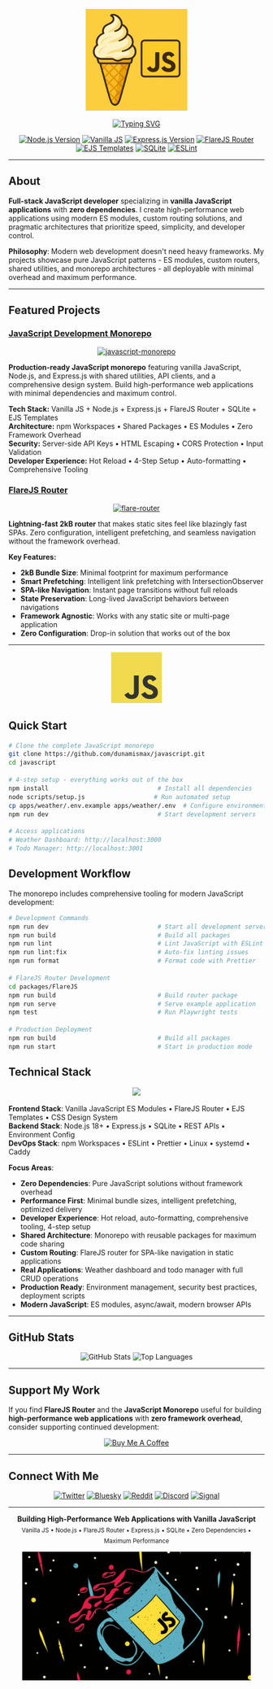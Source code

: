 <p align="center">
  <img src="https://github.com/dunamismax/images/blob/main/Vanilla-JS-Logo.png" alt="JavaScript Developer Logo" width="200" />
</p>

<p align="center">
  <a href="https://github.com/dunamismax">
    <img src="https://readme-typing-svg.demolab.com/?font=Fira+Code&size=24&pause=1000&color=F7DF1E&center=true&vCenter=true&width=1000&lines=Vanilla+JavaScript+%2B+Node.js+Developer;Modern+ES+Modules+%2B+Zero+Dependencies;FlareJS+Router+%2B+SPA+Navigation;Express.js+%2B+SQLite+Backend;EJS+Templates+%2B+Server-Side+Rendering;CSS+Design+System+%2B+Dark+Themes;npm+Workspaces+%2B+Monorepo;ESLint+%2B+Prettier+%2B+Quality;Weather+Dashboard+%2B+Todo+Apps;Secure+API+Key+Management;Production+Deployment+Ready;Zero+Framework+Overhead;Maximum+Performance+Control;Self-Hosted+%2B+Linux+Deploy;4-Step+Development+Setup" alt="Typing SVG" />
  </a>
</p>

<p align="center">
  <a href="https://nodejs.org/"><img src="https://img.shields.io/badge/Node.js-18+-339933.svg?logo=node.js" alt="Node.js Version"></a>
  <a href="https://developer.mozilla.org/en-US/docs/Web/JavaScript"><img src="https://img.shields.io/badge/Vanilla_JS-ES2020+-F7DF1E.svg?logo=javascript" alt="Vanilla JS"></a>
  <a href="https://expressjs.com/"><img src="https://img.shields.io/badge/Express.js-4.18+-000000.svg?logo=express" alt="Express.js Version"></a>
  <a href="https://github.com/dunamismax/FlareJS"><img src="https://img.shields.io/badge/FlareJS-2kB_Router-FF6B35.svg" alt="FlareJS Router"></a>
  <a href="https://ejs.co/"><img src="https://img.shields.io/badge/Templates-EJS-B4CA65.svg" alt="EJS Templates"></a>
  <a href="https://www.sqlite.org/"><img src="https://img.shields.io/badge/Database-SQLite-003B57.svg?logo=sqlite" alt="SQLite"></a>
  <a href="https://eslint.org/"><img src="https://img.shields.io/badge/Code_Quality-ESLint-4B32C3.svg?logo=eslint" alt="ESLint"></a>
</p>

---

## About

**Full-stack JavaScript developer** specializing in **vanilla JavaScript applications** with **zero dependencies**. I create high-performance web applications using modern ES modules, custom routing solutions, and pragmatic architectures that prioritize speed, simplicity, and developer control.

**Philosophy**: Modern web development doesn't need heavy frameworks. My projects showcase pure JavaScript patterns - ES modules, custom routers, shared utilities, and monorepo architectures - all deployable with minimal overhead and maximum performance.

---

## Featured Projects

### **[JavaScript Development Monorepo](https://github.com/dunamismax/javascript)**

<p align="center">
  <a href="https://github.com/dunamismax/javascript">
    <img src="https://github-readme-stats.vercel.app/api/pin/?username=dunamismax&repo=javascript&theme=dark&show_owner=true" alt="javascript-monorepo" />
  </a>
</p>

**Production-ready JavaScript monorepo** featuring vanilla JavaScript, Node.js, and Express.js with shared utilities, API clients, and a comprehensive design system. Build high-performance web applications with minimal dependencies and maximum control.

**Tech Stack:** Vanilla JS + Node.js + Express.js + FlareJS Router + SQLite + EJS Templates  
**Architecture:** npm Workspaces • Shared Packages • ES Modules • Zero Framework Overhead  
**Security:** Server-side API Keys • HTML Escaping • CORS Protection • Input Validation  
**Developer Experience:** Hot Reload • 4-Step Setup • Auto-formatting • Comprehensive Tooling

### **[FlareJS Router](https://github.com/dunamismax/FlareJS)**

<p align="center">
  <a href="https://github.com/dunamismax/FlareJS">
    <img src="https://github-readme-stats.vercel.app/api/pin/?username=dunamismax&repo=FlareJS&theme=dark&show_owner=true" alt="flare-router" />
  </a>
</p>

**Lightning-fast 2kB router** that makes static sites feel like blazingly fast SPAs. Zero configuration, intelligent prefetching, and seamless navigation without the framework overhead.

**Key Features:**

- **2kB Bundle Size**: Minimal footprint for maximum performance
- **Smart Prefetching**: Intelligent link prefetching with IntersectionObserver
- **SPA-like Navigation**: Instant page transitions without full reloads
- **State Preservation**: Long-lived JavaScript behaviors between navigations
- **Framework Agnostic**: Works with any static site or multi-page application
- **Zero Configuration**: Drop-in solution that works out of the box

---

<p align="center">
  <img src="https://github.com/dunamismax/images/blob/main/JavaScript-logo.png" alt="JavaScript" width="100" />
</p>

## Quick Start

```bash
# Clone the complete JavaScript monorepo
git clone https://github.com/dunamismax/javascript.git
cd javascript

# 4-step setup - everything works out of the box
npm install                              # Install all dependencies
node scripts/setup.js                   # Run automated setup
cp apps/weather/.env.example apps/weather/.env  # Configure environment
npm run dev                              # Start development servers

# Access applications
# Weather Dashboard: http://localhost:3000
# Todo Manager: http://localhost:3001
```

## Development Workflow

The monorepo includes comprehensive tooling for modern JavaScript development:

```bash
# Development Commands
npm run dev                              # Start all development servers
npm run build                            # Build all packages
npm run lint                             # Lint JavaScript with ESLint
npm run lint:fix                         # Auto-fix linting issues
npm run format                           # Format code with Prettier

# FlareJS Router Development
cd packages/FlareJS
npm run build                            # Build router package
npm run serve                            # Serve example application
npm test                                 # Run Playwright tests

# Production Deployment
npm run build                            # Build all packages
npm run start                            # Start in production mode
```

## Technical Stack

<p align="center">
  <a href="https://skillicons.dev">
    <img src="https://skillicons.dev/icons?i=js,nodejs,express,sqlite,html,css,git,linux" />
  </a>
</p>

**Frontend Stack**: Vanilla JavaScript ES Modules • FlareJS Router • EJS Templates • CSS Design System  
**Backend Stack**: Node.js 18+ • Express.js • SQLite • REST APIs • Environment Config  
**DevOps Stack**: npm Workspaces • ESLint • Prettier • Linux • systemd • Caddy

**Focus Areas**:

- **Zero Dependencies**: Pure JavaScript solutions without framework overhead
- **Performance First**: Minimal bundle sizes, intelligent prefetching, optimized delivery
- **Developer Experience**: Hot reload, auto-formatting, comprehensive tooling, 4-step setup
- **Shared Architecture**: Monorepo with reusable packages for maximum code sharing
- **Custom Routing**: FlareJS router for SPA-like navigation in static applications
- **Real Applications**: Weather dashboard and todo manager with full CRUD operations
- **Production Ready**: Environment management, security best practices, deployment scripts
- **Modern JavaScript**: ES modules, async/await, modern browser APIs

---

## GitHub Stats

<p align="center">
  <img src="https://github-readme-stats.vercel.app/api?username=dunamismax&show_icons=true&theme=dark&count_private=true" alt="GitHub Stats" />
  <img src="https://github-readme-stats.vercel.app/api/top-langs/?username=dunamismax&layout=compact&theme=dark" alt="Top Languages" />
</p>

---

## Support My Work

If you find **FlareJS Router** and the **JavaScript Monorepo** useful for building **high-performance web applications** with **zero framework overhead**, consider supporting continued development:

<p align="center">
  <a href="https://buymeacoffee.com/dunamismax" target="_blank">
    <img src="https://cdn.buymeacoffee.com/buttons/v2/default-yellow.png" alt="Buy Me A Coffee" style="height: 60px !important;width: 217px !important;" />
  </a>
</p>

---

## Connect With Me

<p align="center">
  <a href="https://twitter.com/dunamismax" target="_blank"><img src="https://img.shields.io/badge/Twitter-%231DA1F2.svg?&style=for-the-badge&logo=twitter&logoColor=white" alt="Twitter"></a>
  <a href="https://bsky.app/profile/dunamismax.bsky.social" target="_blank"><img src="https://img.shields.io/badge/Bluesky-blue?style=for-the-badge&logo=bluesky&logoColor=white" alt="Bluesky"></a>
  <a href="https://reddit.com/user/dunamismax" target="_blank"><img src="https://img.shields.io/badge/Reddit-%23FF4500.svg?&style=for-the-badge&logo=reddit&logoColor=white" alt="Reddit"></a>
  <a href="https://discord.com/users/dunamismax" target="_blank"><img src="https://img.shields.io/badge/Discord-dunamismax-7289DA.svg?style=for-the-badge&logo=discord&logoColor=white" alt="Discord"></a>
  <a href="https://signal.me/#p/+dunamismax.66" target="_blank"><img src="https://img.shields.io/badge/Signal-dunamismax.66-3A76F0.svg?style=for-the-badge&logo=signal&logoColor=white" alt="Signal"></a>
</p>

---

<p align="center">
  <strong>Building High-Performance Web Applications with Vanilla JavaScript</strong><br>
  <sub>Vanilla JS • Node.js • FlareJS Router • Express.js • SQLite • Zero Dependencies • Maximum Performance</sub>
</p>

<p align="center">
  <img src="https://github.com/dunamismax/images/blob/main/js-coffee-particles.jpg" alt="JavaScript Coffee" width="450" />
</p>
